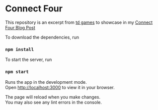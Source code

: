 # Connect Four

This repository is an excerpt from [td games](https://github.com/derekvogt3/td-games-frontend) to showcase in my [Connect Four Blog Post](https://medium.com/@derekvogt3/building-connect-four-in-react-aedfd8c11236)

To download the dependencies, run

### `npm install`

To start the server, run

### `npm start`

Runs the app in the development mode.\
Open [http://localhost:3000](http://localhost:3000) to view it in your browser.

The page will reload when you make changes.\
You may also see any lint errors in the console.
